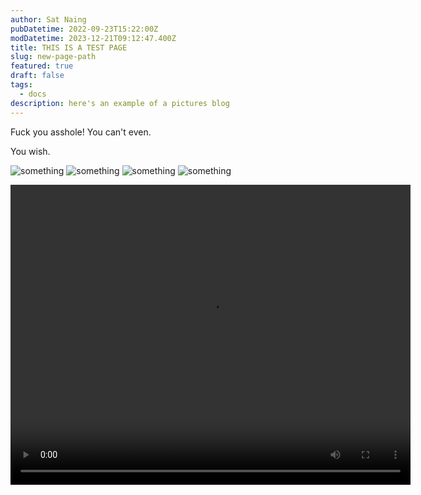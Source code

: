 ```yaml
---
author: Sat Naing
pubDatetime: 2022-09-23T15:22:00Z
modDatetime: 2023-12-21T09:12:47.400Z
title: THIS IS A TEST PAGE
slug: new-page-path
featured: true
draft: false
tags:
  - docs
description: here's an example of a pictures blog
---
```


Fuck you asshole! You can't even.

You wish.

![something](@assets/images/1.jpg)
![something](@assets/images/mar.jpeg)
![something](@assets/images/2.jpg)
![something](@assets/images/3.jpg)

<video width="640" height="480" controls>
  <source src="/src/assets/video/1.mp4" type="video/mp4">
</video>
